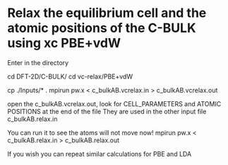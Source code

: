 # Relax the equilibrium cell and the atomic positions of the C-BULK using xc PBE+vdW 
Enter in the directory

cd  DFT-2D/C-BULK/
cd vc-relax/PBE+vdW

cp ./Inputs/* .
mpirun pw.x < c_bulkAB.vcrelax.in > c_bulkAB.vcrelax.out

open the c_bulkAB.vcrelax.out, look for CELL_PARAMETERS and ATOMIC POSITIONS at the end of the file
They are used in the other input file  c_bulkAB.relax.in

You can run it to see the atoms will not move now!
mpirun pw.x < c_bulkAB.relax.in > c_bulkAB.relax.out

If you wish you can repeat similar calculations for PBE and LDA 
